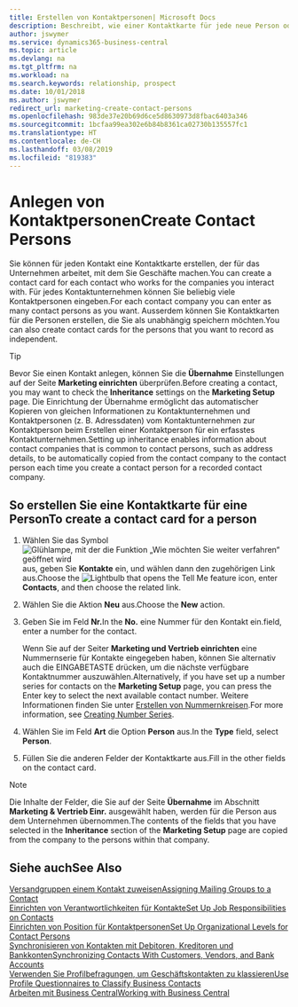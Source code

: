 ```yaml
---
title: Erstellen von Kontaktpersonen| Microsoft Docs
description: Beschreibt, wie einer Kontaktkarte für jede neue Person oder potentielle neuen Debitoren erstellt wird, mit dem Sie eine Geschäftsbeziehung haben.
author: jswymer
ms.service: dynamics365-business-central
ms.topic: article
ms.devlang: na
ms.tgt_pltfrm: na
ms.workload: na
ms.search.keywords: relationship, prospect
ms.date: 10/01/2018
ms.author: jswymer
redirect_url: marketing-create-contact-persons
ms.openlocfilehash: 983de37e20b69d6ce5d8630973d8fbac6403a346
ms.sourcegitcommit: 1bcfaa99ea302e6b84b8361ca02730b135557fc1
ms.translationtype: HT
ms.contentlocale: de-CH
ms.lasthandoff: 03/08/2019
ms.locfileid: "819383"
---
```

# <a name="create-contact-persons"></a><span data-ttu-id="d14ac-103">Anlegen von Kontaktpersonen</span><span class="sxs-lookup"><span data-stu-id="d14ac-103">Create Contact Persons</span></span>
<span data-ttu-id="d14ac-104">Sie können für jeden Kontakt eine Kontaktkarte erstellen, der für das Unternehmen arbeitet, mit dem Sie Geschäfte machen.</span><span class="sxs-lookup"><span data-stu-id="d14ac-104">You can create a contact card for each contact who works for the companies you interact with.</span></span> <span data-ttu-id="d14ac-105">Für jedes Kontaktunternehmen können Sie beliebig viele Kontaktpersonen eingeben.</span><span class="sxs-lookup"><span data-stu-id="d14ac-105">For each contact company you can enter as many contact persons as you want.</span></span> <span data-ttu-id="d14ac-106">Ausserdem können Sie Kontaktkarten für die Personen erstellen, die Sie als unabhängig speichern möchten.</span><span class="sxs-lookup"><span data-stu-id="d14ac-106">You can also create contact cards for the persons that you want to record as independent.</span></span>

> [!TIP]  
>   <span data-ttu-id="d14ac-107">Bevor Sie einen Kontakt anlegen, können Sie die **Übernahme** Einstellungen auf der Seite **Marketing einrichten** überprüfen.</span><span class="sxs-lookup"><span data-stu-id="d14ac-107">Before creating a contact, you may want to check the **Inheritance** settings on the **Marketing Setup** page.</span></span> <span data-ttu-id="d14ac-108">Die Einrichtung der Übernahme ermöglicht das automatischer Kopieren von gleichen Informationen zu Kontaktunternehmen und Kontaktpersonen (z. B. Adressdaten) vom Kontaktunternehmen zur Kontaktperson beim Erstellen einer Kontaktperson für ein erfasstes Kontaktunternehmen.</span><span class="sxs-lookup"><span data-stu-id="d14ac-108">Setting up inheritance enables information about contact companies that is common to contact persons, such as address details, to be automatically copied from the contact company to the contact person each time you create a contact person for a recorded contact company.</span></span>

## <a name="to-create-a-contact-card-for-a-person"></a><span data-ttu-id="d14ac-109">So erstellen Sie eine Kontaktkarte für eine Person</span><span class="sxs-lookup"><span data-stu-id="d14ac-109">To create a contact card for a person</span></span>
1. <span data-ttu-id="d14ac-110">Wählen Sie das Symbol ![Glühlampe, mit der die Funktion „Wie möchten Sie weiter verfahren“ geöffnet wird](media/ui-search/search_small.png "Wie möchten Sie weiter verfahren?") aus, geben Sie **Kontakte** ein, und wählen dann den zugehörigen Link aus.</span><span class="sxs-lookup"><span data-stu-id="d14ac-110">Choose the ![Lightbulb that opens the Tell Me feature](media/ui-search/search_small.png "Tell me what you want to do") icon, enter **Contacts**, and then choose the related link.</span></span>
2. <span data-ttu-id="d14ac-111">Wählen Sie die Aktion **Neu** aus.</span><span class="sxs-lookup"><span data-stu-id="d14ac-111">Choose the **New** action.</span></span>
3. <span data-ttu-id="d14ac-112">Geben Sie im Feld **Nr.**</span><span class="sxs-lookup"><span data-stu-id="d14ac-112">In the **No.**</span></span> <span data-ttu-id="d14ac-113">eine Nummer für den Kontakt ein.</span><span class="sxs-lookup"><span data-stu-id="d14ac-113">field, enter a number for the contact.</span></span>

    <span data-ttu-id="d14ac-114">Wenn Sie auf der Seiter **Marketing und Vertrieb einrichten** eine Nummernserie für Kontakte eingegeben haben, können Sie alternativ auch die EINGABETASTE drücken, um die nächste verfügbare Kontaktnummer auszuwählen.</span><span class="sxs-lookup"><span data-stu-id="d14ac-114">Alternatively, if you have set up a number series for contacts on the **Marketing Setup** page, you can press the Enter key to select the next available contact number.</span></span> <span data-ttu-id="d14ac-115">Weitere Informationen finden Sie unter [Erstellen von Nummernkreisen](ui-create-number-series.md).</span><span class="sxs-lookup"><span data-stu-id="d14ac-115">For more information, see [Creating Number Series](ui-create-number-series.md).</span></span>
4. <span data-ttu-id="d14ac-116">Wählen Sie im Feld **Art** die Option **Person** aus.</span><span class="sxs-lookup"><span data-stu-id="d14ac-116">In the **Type** field, select **Person**.</span></span>
5. <span data-ttu-id="d14ac-117">Füllen Sie die anderen Felder der Kontaktkarte aus.</span><span class="sxs-lookup"><span data-stu-id="d14ac-117">Fill in the other fields on the contact card.</span></span>

> [!NOTE]  
>   <span data-ttu-id="d14ac-118">Die Inhalte der Felder, die Sie auf der Seite **Übernahme** im Abschnitt **Marketing & Vertrieb Einr.** ausgewählt haben, werden für die Person aus dem Unternehmen übernommen.</span><span class="sxs-lookup"><span data-stu-id="d14ac-118">The contents of the fields that you have selected in the **Inheritance** section of the **Marketing Setup** page are copied from the company to the persons within that company.</span></span>

## <a name="see-also"></a><span data-ttu-id="d14ac-119">Siehe auch</span><span class="sxs-lookup"><span data-stu-id="d14ac-119">See Also</span></span>
[<span data-ttu-id="d14ac-120">Versandgruppen einem Kontakt zuweisen</span><span class="sxs-lookup"><span data-stu-id="d14ac-120">Assigning Mailing Groups to a Contact</span></span>](marketing-mailing-groups.md#AssignMailGroupContact)  
[<span data-ttu-id="d14ac-121">Einrichten von Verantwortlichkeiten für Kontakte</span><span class="sxs-lookup"><span data-stu-id="d14ac-121">Set Up Job Responsibilities on Contacts</span></span>](marketing-job-responsibilities.md)  
[<span data-ttu-id="d14ac-122">Einrichten von Position für Kontaktpersonen</span><span class="sxs-lookup"><span data-stu-id="d14ac-122">Set Up Organizational Levels for Contact Persons</span></span>](marketing-organizational-levels.md)  
[<span data-ttu-id="d14ac-123">Synchronisieren von Kontakten mit Debitoren, Kreditoren und Bankkonten</span><span class="sxs-lookup"><span data-stu-id="d14ac-123">Synchronizing Contacts With Customers, Vendors, and Bank Accounts</span></span>](marketing-synchronize-contacts-customers-vendors-bank-accounts.md)  
[<span data-ttu-id="d14ac-124">Verwenden Sie Profilbefragungen, um Geschäftskontakten zu klassieren</span><span class="sxs-lookup"><span data-stu-id="d14ac-124">Use Profile Questionnaires to Classify Business Contacts</span></span>](marketing-create-contact-profile-questionnaire.md)  
[<span data-ttu-id="d14ac-125">Arbeiten mit  Business Central</span><span class="sxs-lookup"><span data-stu-id="d14ac-125">Working with Business Central</span></span>](ui-work-product.md)  

